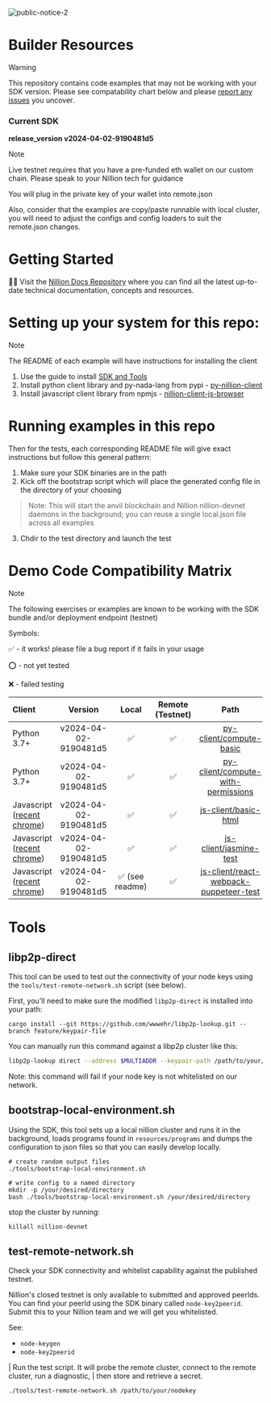 ![public-notice-2](https://github.com/nillion-oss/builder-resources/assets/33910651/06197361-b2d4-4816-9692-762b399d2e31)

# Builder Resources

> [!WARNING]
> This repository contains code examples that may not be working with your SDK version. Please see compatability chart below and please [report any issues](https://github.com/NillionNetwork/builder-resources/issues/new/choose) you uncover.

### Current SDK

**release_version v2024-04-02-9190481d5**

> [!NOTE]
> Live testnet requires that you have a pre-funded eth wallet on our custom chain. Please speak to your Nillion tech for guidance
>
> You will plug in the private key of your wallet into remote.json
>
> Also, consider that the examples are copy/paste runnable with local cluster, you will need to adjust the configs and config loaders
> to suit the remote.json changes.

# Getting Started

🚀🚀 Visit the [Nillion Docs Repository](https://docs.nillion.com) where you can find all the latest up-to-date technical documentation, concepts and resources.

# Setting up your system for this repo:

> [!NOTE]
> The README of each example will have instructions for installing the client

1. Use the guide to install [SDK and Tools](https://docs.nillion.com/nillion-sdk-and-tools)
2. Install python client library and py-nada-lang from pypi - [py-nillion-client](https://pypi.org/project/py-nillion-client/)
3. Install javascript client library from npmjs - [nillion-client-js-browser](https://www.npmjs.com/package/@nillion/nillion-client-js-browser)


# Running examples in this repo

Then for the tests, each corresponding README file will give exact instructions but follow this general pattern:

1. Make sure your SDK binaries are in the path
2. Kick off the bootstrap script which will place the generated config file in the directory of your choosing 
> Note: This will start the anvil blockchain and Nillion nillion-devnet daemons in the background; you can reuse a single local.json file across all examples
3. Chdir to the test directory and launch the test



# Demo Code Compatibility Matrix
> [!NOTE]
> The following exercises or examples are known to be working with the SDK bundle and/or deployment endpoint (testnet)
> 
> Symbols:
> 
> ✅ - it works! please file a bug report if it fails in your usage
> 
> ⭕ - not yet tested
>
> ❌ - failed testing

| Client  | Version  | Local | Remote (Testnet) |  Path |
|:--------|:--------:|:-----:|:----------------:|:-----:|
| Python 3.7+                                                                                   | v2024-04-02-9190481d5 | ✅ | ✅ | [py-client/compute-basic](py-client/compute-basic) |
| Python 3.7+                                                                                   | v2024-04-02-9190481d5 | ✅ | ✅ | [py-client/compute-with-permissions](py-client/compute-with-permissions) |
| Javascript ([recent chrome](https://developer.chrome.com/blog/enabling-shared-array-buffer/)) | v2024-04-02-9190481d5 | ✅ | ✅ | [js-client/basic-html](js-client/basic-html) |
| Javascript ([recent chrome](https://developer.chrome.com/blog/enabling-shared-array-buffer/)) | v2024-04-02-9190481d5 | ✅ | ✅ | [js-client/jasmine-test](js-client/jasmine-test) |
| Javascript ([recent chrome](https://developer.chrome.com/blog/enabling-shared-array-buffer/)) | v2024-04-02-9190481d5 | ✅ (see readme) | ✅ | [js-client/react-webpack-puppeteer-test](js-client/react-webpack-puppeteer-test) |


# Tools

## libp2p-direct

This tool can be used to test out the connectivity of your node keys using the `tools/test-remote-network.sh` script (see below).

First, you'll need to make sure the modified `libp2p-direct` is installed into your path:
```shell
cargo install --git https://github.com/wwwehr/libp2p-lookup.git --branch feature/keypair-file
```

You can manually run this command against a libp2p cluster like this:
```bash
libp2p-lookup direct --address $MULTIADDR --keypair-path /path/to/your/nodekey
```

Note: this command will fail if your node key is not whitelisted on our network.

## bootstrap-local-environment.sh

Using the SDK, this tool sets up a local nillion cluster and runs it in the background, loads programs found in `resources/programs` and dumps the configuration
to json files so that you can easily develop locally.


```shell
# create random output files
./tools/bootstrap-local-environment.sh

# write config to a named directory
mkdir -p /your/desired/directory
bash ./tools/bootstrap-local-environment.sh /your/desired/directory
```

stop the cluster by running:
```shell
killall nillion-devnet
```

## test-remote-network.sh

Check your SDK connectivity and whitelist capability against the published testnet.

Nillion's closed testnet is only available to submitted and approved peerIds. You can find your peerId using the SDK
binary called `node-key2peerid`. Submit this to your Nillion team and we will get you whitelisted.

See:
* `node-keygen`
* `node-key2peerid`

| Run the test script. It will probe the remote cluster, connect to the remote cluster, run a diagnostic, 
| then store and retrieve a secret.
```bash
./tools/test-remote-network.sh /path/to/your/nodekey
```


